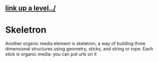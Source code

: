 ## [link up a level../](../)


# Skeletron

Another organic media element is skeletron, a way of building three dimensional structures using geometry, sticks, and string or rope.  Each stick is organic media: you can put urls on it
